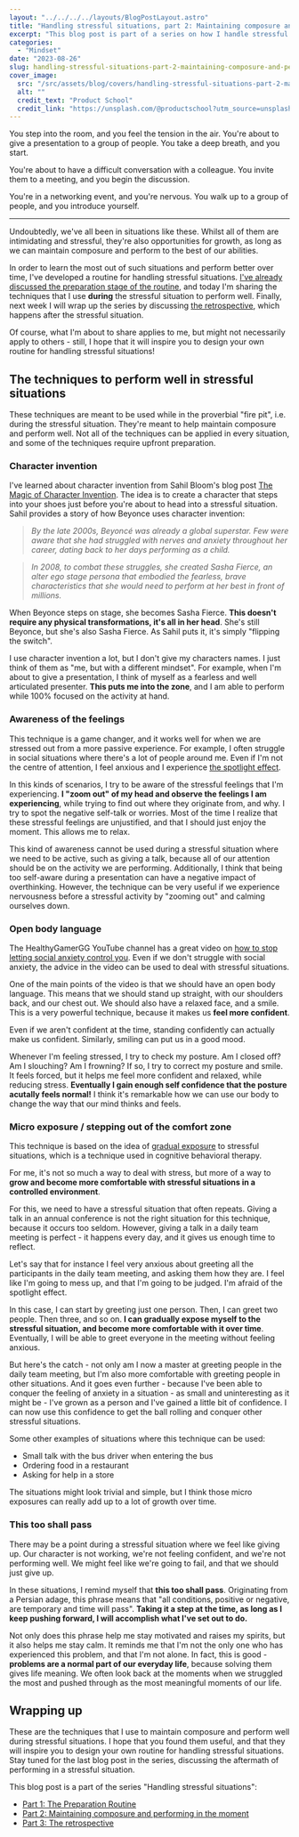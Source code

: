 ```yaml
---
layout: "../../../../layouts/BlogPostLayout.astro"
title: "Handling stressful situations, part 2: Maintaining composure and performing in the moment"
excerpt: "This blog post is part of a series on how I handle stressful and difficult situations to stay calm and collected, perform to the best of my abilities, and grow from the experience. In this post, I discuss the techniques for staying calm and perform well during stressful moments."
categories:
  - "Mindset"
date: "2023-08-26"
slug: handling-stressful-situations-part-2-maintaining-composure-and-performing-in-the-moment
cover_image:
  src: "/src/assets/blog/covers/handling-stressful-situations-part-2-maintaining-composure-and-performing-in-the-moment-cover.jpg"
  alt: ""
  credit_text: "Product School"
  credit_link: "https://unsplash.com/@productschool?utm_source=unsplash&utm_medium=referral&utm_content=creditCopyText"
---
```


You step into the room, and you feel the tension in the air. You're about to give a presentation to a group of people. You take a deep breath, and you start.

You're about to have a difficult conversation with a colleague. You invite them to a meeting, and you begin the discussion.

You're in a networking event, and you're nervous. You walk up to a group of people, and you introduce yourself.

---

Undoubtedly, we've all been in situations like these. Whilst all of them are intimidating and stressful, they're also opportunities for growth, as long as we can maintain composure and perform to the best of our abilities.

In order to learn the most out of such situations and perform better over time, I've developed a routine for handling stressful situations. [I've already discussed the preparation stage of the routine](/blog/handling-stressful-situations-part-1-preparation), and today I'm sharing the techniques that I use **during** the stressful situation to perform well. Finally, next week I will wrap up the series by discussing [the retrospective](/blog/handling-stressful-situations-part-3-the-retrospective), which happens after the stressful situation.

Of course, what I'm about to share applies to me, but might not necessarily apply to others - still, I hope that it will inspire you to design your own routine for handling stressful situations!

## The techniques to perform well in stressful situations

These techniques are meant to be used while in the proverbial "fire pit", i.e. during the stressful situation. They're meant to help maintain composure and perform well. Not all of the techniques can be applied in every situation, and some of the techniques require upfront preparation.

### Character invention

I've learned about character invention from Sahil Bloom's blog post [The Magic of Character Invention](https://www.sahilbloom.com/newsletter/the-magic-of-character-invention). The idea is to create a character that steps into your shoes just before you're about to head into a stressful situation. Sahil provides a story of how Beyonce uses character invention:

> _By the late 2000s, Beyoncé was already a global superstar. Few were aware that she had struggled with nerves and anxiety throughout her career, dating back to her days performing as a child._

> _In 2008, to combat these struggles, she created Sasha Fierce, an alter ego stage persona that embodied the fearless, brave characteristics that she would need to perform at her best in front of millions._

When Beyonce steps on stage, she becomes Sasha Fierce. **This doesn't require any physical transformations, it's all in her head**. She's still Beyonce, but she's also Sasha Fierce. As Sahil puts it, it's simply "flipping the switch".

I use character invention a lot, but I don't give my characters names. I just think of them as "me, but with a different mindset". For example, when I'm about to give a presentation, I think of myself as a fearless and well articulated presenter. **This puts me into the zone**, and I am able to perform while 100% focused on the activity at hand.

### Awareness of the feelings

This technique is a game changer, and it works well for when we are stressed out from a more passive experience. For example, I often struggle in social situations where there's a lot of people around me. Even if I'm not the centre of attention, I feel anxious and I experience [the spotlight effect](https://en.wikipedia.org/wiki/Spotlight_effect).

In this kinds of scenarios, I try to be aware of the stressful feelings that I'm experiencing. **I "zoom out" of my head and observe the feelings I am experiencing**, while trying to find out where they originate from, and why. I try to spot the negative self-talk or worries. Most of the time I realize that these stressful feelings are unjustified, and that I should just enjoy the moment. This allows me to relax.

This kind of awareness cannot be used during a stressful situation where we need to be active, such as giving a talk, because all of our attention should be on the activity we are performing. Additionally, I think that being too self-aware during a presentation can have a negative impact of overthinking. However, the technique can be very useful if we experience nervousness before a stressful activity by "zooming out" and calming ourselves down.

### Open body language

The HealthyGamerGG YouTube channel has a great video on [how to stop letting social anxiety control you](https://www.youtube.com/watch?v=YiUSQzV1Aqo). Even if we don't struggle with social anxiety, the advice in the video can be used to deal with stressful situations.

One of the main points of the video is that we should have an open body language. This means that we should stand up straight, with our shoulders back, and our chest out. We should also have a relaxed face, and a smile. This is a very powerful technique, because it makes us **feel more confident**.

Even if we aren't confident at the time, standing confidently can actually make us confident. Similarly, smiling can put us in a good mood.

Whenever I'm feeling stressed, I try to check my posture. Am I closed off? Am I slouching? Am I frowning? If so, I try to correct my posture and smile. It feels forced, but it helps me feel more confident and relaxed, while reducing stress. **Eventually I gain enough self confidence that the posture acutally feels normal!** I think it's remarkable how we can use our body to change the way that our mind thinks and feels.

### Micro exposure / stepping out of the comfort zone

This technique is based on the idea of [gradual exposure](https://en.wikipedia.org/wiki/Exposure_therapy#Gradual_exposure) to stressful situations, which is a technique used in cognitive behavioral therapy.

For me, it's not so much a way to deal with stress, but more of a way to **grow and become more comfortable with stressful situations in a controlled environment**.

For this, we need to have a stressful situation that often repeats. Giving a talk in an annual conference is not the right situation for this technique, because it occurs too seldom. However, giving a talk in a daily team meeting is perfect - it happens every day, and it gives us enough time to reflect.

Let's say that for instance I feel very anxious about greeting all the participants in the daily team meeting, and asking them how they are. I feel like I'm going to mess up, and that I'm going to be judged. I'm afraid of the spotlight effect.

In this case, I can start by greeting just one person. Then, I can greet two people. Then three, and so on. **I can gradually expose myself to the stressful situation, and become more comfortable with it over time**. Eventually, I will be able to greet everyone in the meeting without feeling anxious.

But here's the catch - not only am I now a master at greeting people in the daily team meeting, but I'm also more comfortable with greeting people in other situations. And it goes even further - because I've been able to conquer the feeling of anxiety in a situation - as small and uninteresting as it might be - I've grown as a person and I've gained a little bit of confidence. I can now use this confidence to get the ball rolling and conquer other stressful situations.

Some other examples of situations where this technique can be used:

- Small talk with the bus driver when entering the bus
- Ordering food in a restaurant
- Asking for help in a store

The situations might look trivial and simple, but I think those micro exposures can really add up to a lot of growth over time.

### This too shall pass

There may be a point during a stressful situation where we feel like giving up. Our character is not working, we're not feeling confident, and we're not performing well. We might feel like we're going to fail, and that we should just give up.

In these situations, I remind myself that **this too shall pass**. Originating from a Persian adage, this phrase means that "all conditions, positive or negative, are temporary and time will pass". **Taking it a step at the time, as long as I keep pushing forward, I will accomplish what I've set out to do.**

Not only does this phrase help me stay motivated and raises my spirits, but it also helps me stay calm. It reminds me that I'm not the only one who has experienced this problem, and that I'm not alone. In fact, this is good - **problems are a normal part of our everyday life**, because solving them gives life meaning. We often look back at the moments when we struggled the most and pushed through as the most meaningful moments of our life.

## Wrapping up

These are the techniques that I use to maintain composure and perform well during stressful situations. I hope that you found them useful, and that they will inspire you to design your own routine for handling stressful situations. Stay tuned for the last blog post in the series, discussing the aftermath of performing in a stressful situation.

This blog post is a part of the series "Handling stressful situations":

- [Part 1: The Preparation Routine](/blog/handling-stressful-situations-part-1-preparation)
- [Part 2: Maintaining composure and performing in the moment](/blog/handling-stressful-situations-part-2-maintaining-composure-and-performing-in-the-moment)
- [Part 3: The retrospective](/blog/handling-stressful-situations-part-3-the-retrospective)
